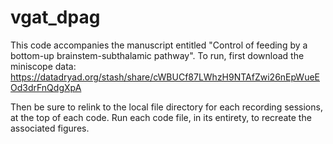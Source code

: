 # vgat_dpag
This code accompanies the manuscript entitled "Control of feeding by a bottom-up brainstem-subthalamic pathway".
To run, first download the miniscope data:
https://datadryad.org/stash/share/cWBUCf87LWhzH9NTAfZwi26nEpWueEOd3drFnQdgXpA

Then be sure to relink to the local file directory for each recording sessions, at the top of each code. Run each code file, in its entirety, to recreate the associated figures.
